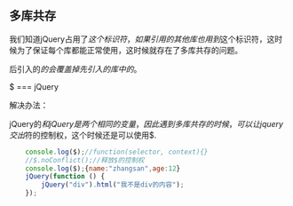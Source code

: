 ## 多库共存
我们知道jQuery占用了$这个标识符，如果引用的其他库也用到$这个标识符，这时候为了保证每个库都能正常使用，这时候就存在了多库共存的问题。

后引入的$的会覆盖掉先引入的库中的$。

$ === jQuery

解决办法：

jQuery的$和jQuery是两个相同的变量，因此遇到多库共存的时候，可以让jquery交出$符的控制权，这个时候还是可以使用$.
```javascript
    console.log($);//function(selector, context){}
    //$.noConflict();//释放$的控制权
    console.log($);{name:"zhangsan",age:12}
    jQuery(function () {
        jQuery("div").html("我不是div的内容");
    });
```